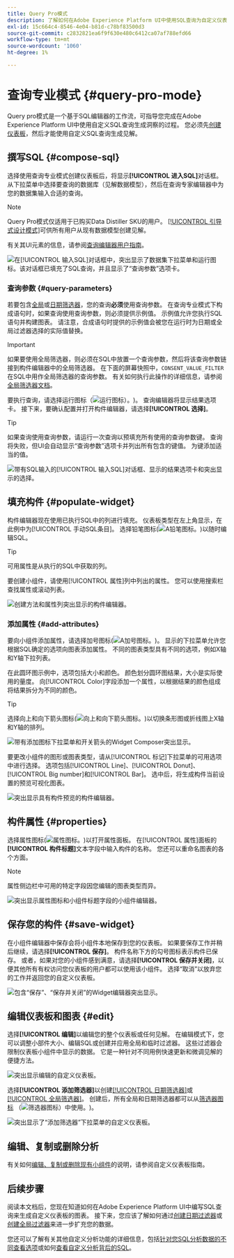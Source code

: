 ```yaml
---
title: Query Pro模式
description: 了解如何在Adobe Experience Platform UI中使用SQL查询为自定义仪表板生成图表。
exl-id: 15c664c4-8546-4e04-b81d-c78bf83500d3
source-git-commit: c2832821ea6f9f630e480c6412ca07af788efd66
workflow-type: tm+mt
source-wordcount: '1060'
ht-degree: 1%

---
```


# 查询专业模式 {#query-pro-mode}

Query pro模式是一个基于SQL编辑器的工作流，可指导您完成在Adobe Experience Platform UI中使用自定义SQL查询生成洞察的过程。 您必须先[创建仪表板](./overview.md#create-custom-dashboard)，然后才能使用自定义SQL查询生成见解。

## 撰写SQL {#compose-sql}

选择使用查询专业模式创建仪表板后，将显示&#x200B;**[!UICONTROL 进入SQL]**&#x200B;对话框。 从下拉菜单中选择要查询的数据库（见解数据模型），然后在查询专家编辑器中为您的数据集输入合适的查询。

>[!NOTE]
>
>Query Pro模式仅适用于已购买Data Distiller SKU的用户。 [[!UICONTROL 引导式设计模式]](../../user-defined-dashboards.md)可供所有用户从现有数据模型创建见解。

有关其UI元素的信息，请参阅[查询编辑器用户指南](../../../query-service/ui/user-guide.md#query-authoring)。

![在[!UICONTROL 输入SQL]对话框中，突出显示了数据集下拉菜单和运行图标。该对话框已填充了SQL查询，并且显示了“查询参数”选项卡。](../../images/customizable-insights/enter-sql-database-dropdown.png)

### 查询参数 {#query-parameters}

若要包含[全局](./filters/global-filter.md)或[日期筛选器](./filters/date-filter.md)，您的查询&#x200B;**必须**&#x200B;使用查询参数。 在查询专业模式下构成语句时，如果查询使用查询参数，则必须提供示例值。 示例值允许您执行SQL语句并构建图表。 请注意，合成语句时提供的示例值会被您在运行时为日期或全局过滤器选择的实际值替换。



>[!IMPORTANT]
>
>如果要使用全局筛选器，则必须在SQL中放置一个查询参数，然后将该查询参数链接到构件编辑器中的全局筛选器。 在下面的屏幕快照中，`CONSENT_VALUE_FILTER`在SQL中用作全局筛选器的查询参数。 有关如何执行此操作的详细信息，请参阅[全局筛选器文档](./filters/global-filter.md#enable-global-filter)。

要执行查询，请选择运行图标（![运行图标）。](/help/images/icons/play.png))。 查询编辑器将显示结果选项卡。 接下来，要确认配置并打开构件编辑器，请选择&#x200B;**[!UICONTROL 选择]**。

>[!TIP]
>
>如果查询使用查询参数，请运行一次查询以预填充所有使用的查询参数键。 查询将失败，但UI会自动显示“查询参数”选项卡并列出所有包含的键值。 为键添加适当的值。

![带有SQL输入的[!UICONTROL 输入SQL]对话框、显示的结果选项卡和突出显示的选择。](../../images/customizable-insights/enter-sql-select.png)

## 填充构件 {#populate-widget}

构件编辑器现在使用已执行SQL中的列进行填充。 仪表板类型在左上角显示，在此例中为[!UICONTROL 手动SQL条目]。 选择铅笔图标(![A铅笔图标。](/help/images/icons/edit.png))以随时编辑SQL。

>[!TIP]
>
>可用属性是从执行的SQL中获取的列。

要创建小组件，请使用[!UICONTROL 属性]列中列出的属性。 您可以使用搜索栏查找属性或滚动列表。

![创建方法和属性列突出显示的构件编辑器。](../../images/customizable-insights/creation-method-and-attribute-column.png)

### 添加属性 {#add-attributes}

要向小组件添加属性，请选择加号图标(![A加号图标。](/help/images/icons/add-circle.png))。 显示的下拉菜单允许您根据SQL确定的选项向图表添加属性。 不同的图表类型具有不同的选项，例如X轴和Y轴下拉列表。

在此圆环图示例中，选项包括大小和颜色。 颜色划分圆环图结果，大小是实际使用的量度。 向[!UICONTROL Color]字段添加一个属性，以根据结果的颜色组成将结果拆分为不同的颜色。

>[!TIP]
>
>选择向上和向下箭头图标(![向上和向下箭头图标。](/help/images/icons/switch.png))以切换条形图或折线图上X轴和Y轴的排列。

![带有添加图标下拉菜单和开关箭头的Widget Composer突出显示。](../../images/customizable-insights/add-icon-and-switch-arrows.png)

要更改小组件的图形或图表类型，请从[!UICONTROL 标记]下拉菜单的可用选项中进行选择。 选项包括[!UICONTROL Line]、[!UICONTROL Donut]、[!UICONTROL Big number]和[!UICONTROL Bar]。 选中后，将生成构件当前设置的预览可视化图表。

![突出显示具有构件预览的构件编辑器。](../../images/customizable-insights/widget-preview.png)

## 构件属性 {#properties}

选择属性图标(![属性图标。](/help/images/icons/properties.png))以打开属性面板。 在[!UICONTROL 属性]面板的&#x200B;**[!UICONTROL 构件标题]**&#x200B;文本字段中输入构件的名称。 您还可以重命名图表的各个方面。

>[!NOTE]
>
>属性侧边栏中可用的特定字段因您编辑的图表类型而异。

![突出显示属性图标和小组件标题字段的小组件编辑器。](../../images/customizable-insights/widget-properties-title-text.png)

## 保存您的构件 {#save-widget}

在小组件编辑器中保存会将小组件本地保存到您的仪表板。 如果要保存工作并稍后继续，请选择&#x200B;**[!UICONTROL 保存]**。 构件名称下方的勾号图标表示构件已保存。 或者，如果对您的小组件感到满意，请选择&#x200B;**[!UICONTROL 保存并关闭]**，以便其他所有有权访问您仪表板的用户都可以使用该小组件。 选择“取消”以放弃您的工作并返回您的自定义仪表板。

![包含“保存”、“保存并关闭”的Widget编辑器突出显示。](../../images/customizable-insights/insight-saved.png)

## 编辑仪表板和图表 {#edit}

选择&#x200B;**[!UICONTROL 编辑]**&#x200B;以编辑您的整个仪表板或任何见解。 在编辑模式下，您可以调整小部件大小、编辑SQL或创建并应用全局和临时过滤器。 这些过滤器会限制仪表板小组件中显示的数据。 它是一种针对不同用例快速更新和微调见解的便捷方法。

![突出显示编辑的自定义仪表板。](../../images/customizable-insights/edit-dashboard.png)

选择&#x200B;**[!UICONTROL 添加筛选器]**&#x200B;以创建[[!UICONTROL 日期筛选器]](#create-date-filter)或[[!UICONTROL 全局筛选器]](#create-global-filter)。 创建后，所有全局和日期筛选器都可以从[筛选器图标](#select-global-filter) （![筛选器图标）中使用。](/help/images/icons/filter.png))。

![突出显示了“添加筛选器”下拉菜单的自定义仪表板。](../../images/customizable-insights/add-filter.png)

## 编辑、复制或删除分析

有关如何[编辑、复制或删除现有小组件](../../user-defined-dashboards.md#duplicate)的说明，请参阅自定义仪表板指南。

## 后续步骤

阅读本文档后，您现在知道如何在Adobe Experience Platform UI中编写SQL查询来生成自定义仪表板的图表。 接下来，您应该了解如何通过[创建日期过滤器](./filters/date-filter.md)或[创建全局过滤器](./filters/global-filter.md)来进一步扩充您的数据。

您还可以了解有关其他自定义分析功能的详细信息，包括[针对您SQL分析数据的不同查看选项](./view-more.md)或如何[查看自定义分析背后的SQL](./view-sql.md)。
